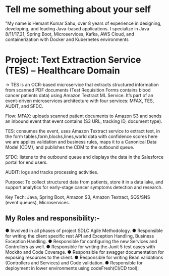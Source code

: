 # Tell me something about your self
"My name is Hemant Kumar Sahu, over 8 years of experience in designing, developing, and leading Java-based applications.
I specialize in Java 8/11/17,21, Spring Boot, Microservices, Kafka, AWS Cloud,
and containerization with Docker and Kubernetes environments
# Project: Text Extraction Service (TES) – Healthcare Domain
->
TES is an OCR-based microservice that extracts structured information from scanned PDF documents (Test Requisition Forms
contains blood cancer patients data) using Amazon Textract ML Service. It’s part of an event-driven microservices
architecture with four services:
MFAX, TES, AUDIT, and SFDC.

Flow:
MFAX: uploads scanned patient documents to Amazon S3 and sends an inbound event that event contains
(S3 URL, tracking ID, document type).

TES: consumes the event, uses Amazon Textract service to extract text, in the form tables,form,blocks,lines,world data 
with confidence scores here we are applies validation and business rules, maps it to a Canonical Data Model (CDM),
and publishes the CDM to the outbound queue.

SFDC: listens to the outbound queue and displays the data in the Salesforce portal for end users.

AUDIT: logs and tracks processing activities.

Purpose:
To collect structured data from patients, store it in a data lake, and support analytics for
early-stage cancer symptoms detection and research.

Key Tech:
Java, Spring Boot, Amazon S3, Amazon Textract, SQS/SNS (event queues), Microservices.

My Roles and responsibility:-
------------------------------ 
● Involved in all phases of project SDLC Agile Methodology.
● Responsible for writing the client specific rest API and Exception Handling, Business Exception Handling.
● Responsible for configuring the new Services and Controllers as well.
● Responsible for writing the Junit 5 test cases with Mockito and Code Coverage.
● Responsible for swagger documentation for exposing resources to the client.
● Responsible for writing Bean validations (Controllers and Services) and Code validation.
● Responsible for deployment in lower environments using codeFresh(CI/CD tool);